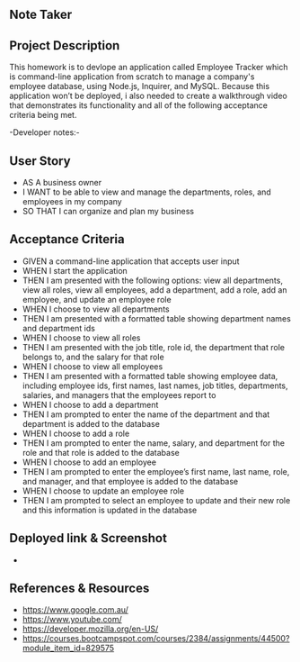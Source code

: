 Note Taker
- 

**Project Description**
-
This homework is to devlope an application called Employee Tracker which is command-line application from scratch to manage a company's employee database, using Node.js, Inquirer, and MySQL. Because this application won’t be deployed, i also needed  to create a walkthrough video that demonstrates its functionality and all of the following acceptance criteria being met. 

-Developer notes:- 
 
**User Story**
-
- AS A business owner
- I WANT to be able to view and manage the departments, roles, and employees in my company
- SO THAT I can organize and plan my business

  
**Acceptance Criteria**
-
- GIVEN a command-line application that accepts user input
- WHEN I start the application
- THEN I am presented with the following options: view all departments, view all roles, view all employees, add a department, add a role, add an employee, and update an employee role
- WHEN I choose to view all departments
- THEN I am presented with a formatted table showing department names and department ids
- WHEN I choose to view all roles
- THEN I am presented with the job title, role id, the department that role belongs to, and the salary for that role
- WHEN I choose to view all employees
- THEN I am presented with a formatted table showing employee data, including employee ids, first names, last names, job titles, departments, salaries, and managers that the employees report to
- WHEN I choose to add a department
- THEN I am prompted to enter the name of the department and that department is added to the database
- WHEN I choose to add a role
- THEN I am prompted to enter the name, salary, and department for the role and that role is added to the database
- WHEN I choose to add an employee
- THEN I am prompted to enter the employee’s first name, last name, role, and manager, and that employee is added to the database
- WHEN I choose to update an employee role
- THEN I am prompted to select an employee to update and their new role and this information is updated in the database


**Deployed link & Screenshot**
-
- 
**References & Resources**
-
- https://www.google.com.au/
- https://www.youtube.com/
- https://developer.mozilla.org/en-US/
- https://courses.bootcampspot.com/courses/2384/assignments/44500?module_item_id=829575

